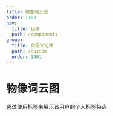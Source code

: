 ```yaml
---
title: 物像词云图
order: 1102
nav:
  title: 组件
  path: /components
group:
  title: 自定义组件
  path: /custom
  order: 1401
---
```


# 物像词云图

通过使用标签来展示该用户的个人标签特点

<code src="./.demos/wordcloud.tsx"></code>

